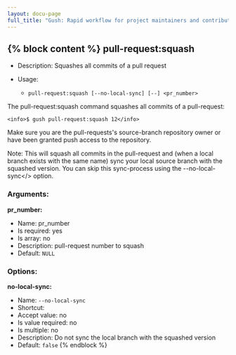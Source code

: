 ```yaml
---
layout: docu-page
full_title: "Gush: Rapid workflow for project maintainers and contributors"
---
```

{% block content %}
pull-request:squash
-------------------

* Description: Squashes all commits of a pull request
* Usage:

  * `pull-request:squash [--no-local-sync] [--] <pr_number>`

The <info>pull-request:squash</info> command squashes all commits of a pull-request:

    <info>$ gush pull-request:squash 12</info>

Make sure you are the pull-requests\'s source-branch repository owner
or have been granted push access to the repository.

Note: This will squash all commits in the pull-request and (when a local branch exists with
the same name) sync your local source branch with the squashed version.
You can skip this sync-process using the <comment>--no-local-sync</> option.

### Arguments:

**pr_number:**

* Name: pr_number
* Is required: yes
* Is array: no
* Description: pull-request number to squash
* Default: `NULL`

### Options:

**no-local-sync:**

* Name: `--no-local-sync`
* Shortcut: <none>
* Accept value: no
* Is value required: no
* Is multiple: no
* Description: Do not sync the local branch with the squashed version
* Default: `false`
{% endblock %}